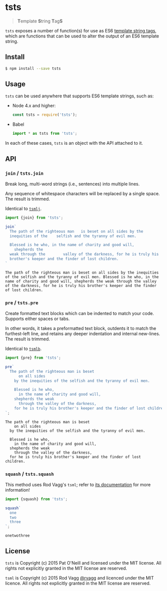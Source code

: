 # tsts

> **T**emplate **S**tring **T**ag**S**

`tsts` exposes a number of function(s) for use as ES6 [template string tags][tst], which are functions that can be used to alter the output of an ES6 template string.

## Install

```sh
$ npm install --save tsts
```

## Usage

`tsts` can be used anywhere that supports ES6 template strings, such as:

- Node 4.x and higher:

  ```js
  const tsts = require('tsts');
  ```

- Babel

  ```js
  import * as tsts from 'tsts';
  ```

In each of these cases, `tsts` is an object with the API attached to it.

## API

### `join` / `tsts.join`

Break long, multi-word strings (i.e., sentences) into multiple lines.

Any sequence of whitespace characters will be replaced by a single space. The result is trimmed.

Identical to [`tsmlj`][tsmlj].

```js
import {join} from 'tsts';

join`
  The path of the righteous man   is beset on all sides by the
  inequities of the    selfish and the tyranny of evil men.

  Blessed is he who, in the name of charity and good will,
    shepherds the
  weak through the        valley of the darkness, for he is truly his
  brother's keeper and the finder of lost children.
`
```

```
The path of the righteous man is beset on all sides by the inequities of the selfish and the tyranny of evil men. Blessed is he who, in the name of charity and good will, shepherds the weak through the valley of the darkness, for he is truly his brother's keeper and the finder of lost children.
```

### `pre` / `tsts.pre`

Create formatted text blocks which can be indented to match your code. Supports either spaces or tabs.

In other words, it takes a preformatted text block, outdents it to match the furthest-left line, and retains any deeper indentation and internal new-lines. The result is trimmed.

Identical to [`tsmlb`][tsmlb].

```js
import {pre} from 'tsts';

pre`
  The path of the righteous man is beset
      on all sides
    by the inequities of the selfish and the tyranny of evil men.

    Blessed is he who,
      in the name of charity and good will,
    shepherds the weak
      through the valley of the darkness,
    for he is truly his brother's keeper and the finder of lost children.
`;
```

```
The path of the righteous man is beset
    on all sides
  by the inequities of the selfish and the tyranny of evil men.

  Blessed is he who,
    in the name of charity and good will,
  shepherds the weak
    through the valley of the darkness,
  for he is truly his brother's keeper and the finder of lost children.
```

### `squash` / `tsts.squash`

This method uses Rod Vagg's `tsml`; refer to [its documentation][tsml] for more information!

```js
import {squash} from 'tsts';

squash`
  one
  two
  three
`;
```

```
onetwothree
```

## License

`tsts` is Copyright (c) 2015 Pat O'Neill and licensed under the MIT license. All rights not explicitly granted in the MIT license are reserved.

`tsml` is Copyright (c) 2015 Rod Vagg [@rvagg][rvagg] and licenced under the MIT licence. All rights not explicitly granted in the MIT license are reserved.

[rvagg]: https://twitter.com/rvagg
[tsml]: https://github.com/rvagg/tsml
[tsmlb]: https://github.com/misteroneill/tsmlb
[tsmlj]: https://github.com/misteroneill/tsmlj
[tst]: https://developer.mozilla.org/en-US/docs/Web/JavaScript/Reference/template_strings#Tagged_template_strings
